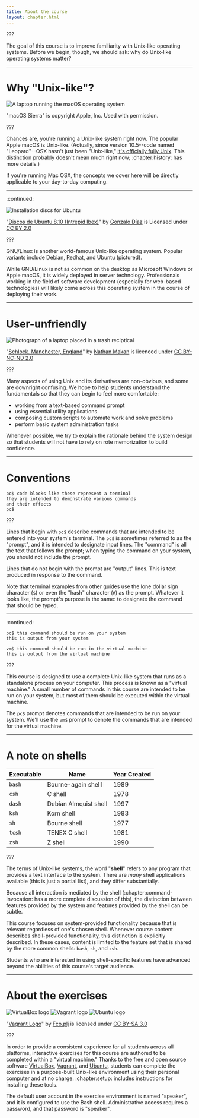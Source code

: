 ```yaml
---
title: About the course
layout: chapter.html
---
```


???

The goal of this course is to improve familiarity with Unix-like operating
systems. Before we begin, though, we should ask: why do Unix-like operating
systems matter?

---

# Why "Unix-like"?

![A laptop running the macOS operating system](macos.png)

"macOS Sierra" is copyright Apple, Inc. Used with permission.

???

Chances are, you're running a Unix-like system right now. The popular Apple
macOS is Unix-like. (Actually, since version 10.5--code named "Leopard"--OSX
hasn't just been "Unix-like," [it's officially fully
Unix](http://www.opengroup.org/openbrand/register/brand3555.htm). This
distinction probably doesn't mean much right now; :chapter:history: has more
details.)

If you're running Mac OSX, the concepts we cover here will be directly
applicable to your day-to-day computing.

---

:continued:

![Installation discs for Ubuntu](ubuntu-discs.jpg)

"[Discos de Ubuntu 8.10 (Intrepid
Ibex)](https://www.flickr.com/photos/sir_gon/3113641967/)" by [Gonzalo
Díaz](https://www.flickr.com/photos/sir_gon/) is Licensed under [CC BY
2.0](https://creativecommons.org/licenses/by/2.0/)

???

GNU/Linux is another world-famous Unix-like operating system. Popular variants
include Debian, Redhat, and Ubuntu (pictured).

While GNU/Linux is not as common on the desktop as Microsoft Windows or Apple
macOS, it is widely deployed in server technology. Professionals working in the
field of software development (especially for web-based technologies) will
likely come across this operating system in the course of deploying their work.

---

# User-unfriendly

![Photograph of a laptop placed in a trash reciptical](laptop-in-garbage.jpg)

"[Schlock. Manchester,
England](https://www.flickr.com/photos/ndm007/171398958/)" by [Nathan
Makan](https://www.flickr.com/photos/ndm007/) is licenced under [CC BY-NC-ND
2.0](https://creativecommons.org/licenses/by-nc-nd/2.0/)

???

Many aspects of using Unix and its derivatives are non-obvious, and some are
downright confusing. We hope to help students understand the fundamentals so
that they can begin to feel more comfortable:

- working from a text-based command prompt
- using essential utility applications
- composing custom scripts to automate work and solve problems
- perform basic system administration tasks

Whenever possible, we try to explain the rationale behind the system design so
that students will not have to rely on rote memorization to build confidence.

---

# Conventions

```terminal
pc$ code blocks like these represent a terminal
they are intended to demonstrate various commands
and their effects
pc$ 
```

???

Lines that begin with `pc$` describe commands that are intended to be entered
into your system's terminal. The `pc$` is sometimes referred to as the
"prompt", and it is intended to designate input lines. The "command" is all
the text that follows the prompt; when typing the command on your system, you
should not include the prompt.

Lines that do not begin with the prompt are "output" lines. This is text
produced in response to the command.

Note that terminal examples from other guides use the lone dollar sign
character (`$`) or even the "hash" character (`#`) as the prompt. Whatever it
looks like, the prompt's purpose is the same: to designate the command that
should be typed.

---

:continued:

```terminal
pc$ this command should be run on your system
this is output from your system

vm$ this command should be run in the virtual machine
this is output from the virtual machine
```

???

This course is designed to use a complete Unix-like system that runs as a
standalone process on your computer. This process is known as a "virtual
machine." A small number of commands in this course are intended to be run on
your system, but most of them should be executed within the virtual machine.

The `pc$` prompt denotes commands that are intended to be run on your system.
We'll use the `vm$` prompt to denote the commands that are intended for the
virtual machine.

---

# A note on shells

Executable | Name                  | Year Created
-----------|-----------------------|-------------
`bash`     | Bourne-again shel l   | 1989
`csh`      | C shell               | 1978
`dash`     | Debian Almquist shell | 1997
`ksh`      | Korn shell            | 1983
`sh`       | Bourne shell          | 1977
`tcsh`     | TENEX C shell         | 1981
`zsh`      | Z shell               | 1990

???

The terms of Unix-like systems, the word "**shell**" refers to any program that
provides a text interface to the system. There are *many* shell applications
available (this is just a partial list), and they differ substantially.

Because all interaction is mediated by the shell (:chapter:command-invocation:
has a more complete discussion of this), the distinction between features
provided by the system and features provided by the shell can be subtle.

This course focuses on system-provided functionality because that is relevant
regardless of one's chosen shell. Whenever course content describes
shell-provided functionality, this distinction is explicitly described. In
these cases, content is limited to the feature set that is shared by the more
common shells: `bash`, `sh`, and `zsh`.

Students who are interested in using shell-specific features have advanced
beyond the abilities of this course's target audience.

---

# About the exercises

![VirtualBox logo](logo-virtualbox.png)
![Vagrant logo](logo-vagrant.png)
![Ubuntu logo](logo-ubuntu.svg)

"[Vagrant Logo](https://commons.wikimedia.org/w/index.php?curid=29324827)" by
[Fco.plj](https://commons.wikimedia.org/w/index.php?title=User:Fco.plj) is
licensed under [CC BY-SA 3.0](http://creativecommons.org/licenses/by-sa/3.0)

???

In order to provide a consistent experience for all students across all
platforms, interactive exercises for this course are authored to be completed
within a "virtual machine." Thanks to the free and open source software
[VirtualBox](https://www.virtualbox.org/),
[Vagrant](https://www.vagrantup.com/), and [Ubuntu](http://www.ubuntu.com/),
students can complete the exercises in a purpose-built Unix-like environment
using their personal computer and at no charge. :chapter:setup: includes
instructions for installing these tools.

The default user account in the exercise environment is named "speaker", and it
is configured to use the Bash shell. Administrative access requires a password,
and that password is "speaker".
